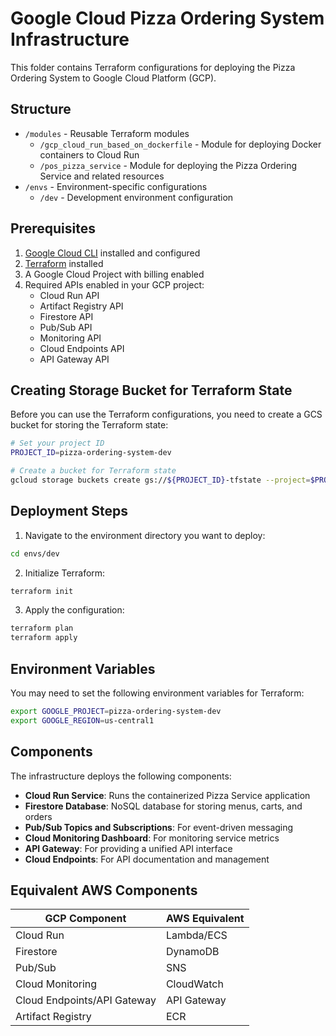 # Google Cloud Pizza Ordering System Infrastructure

This folder contains Terraform configurations for deploying the Pizza Ordering System to Google Cloud Platform (GCP).

## Structure

- `/modules` - Reusable Terraform modules 
  - `/gcp_cloud_run_based_on_dockerfile` - Module for deploying Docker containers to Cloud Run
  - `/pos_pizza_service` - Module for deploying the Pizza Ordering Service and related resources
- `/envs` - Environment-specific configurations
  - `/dev` - Development environment configuration

## Prerequisites

1. [Google Cloud CLI](https://cloud.google.com/sdk/docs/install) installed and configured
2. [Terraform](https://www.terraform.io/downloads.html) installed
3. A Google Cloud Project with billing enabled
4. Required APIs enabled in your GCP project:
   - Cloud Run API
   - Artifact Registry API
   - Firestore API
   - Pub/Sub API
   - Monitoring API
   - Cloud Endpoints API
   - API Gateway API

## Creating Storage Bucket for Terraform State

Before you can use the Terraform configurations, you need to create a GCS bucket for storing the Terraform state:

```bash
# Set your project ID
PROJECT_ID=pizza-ordering-system-dev

# Create a bucket for Terraform state
gcloud storage buckets create gs://${PROJECT_ID}-tfstate --project=$PROJECT_ID --location=us-central1
```

## Deployment Steps

1. Navigate to the environment directory you want to deploy:

```bash
cd envs/dev
```

2. Initialize Terraform:

```bash
terraform init
```

3. Apply the configuration:

```bash
terraform plan
terraform apply
```

## Environment Variables

You may need to set the following environment variables for Terraform:

```bash
export GOOGLE_PROJECT=pizza-ordering-system-dev
export GOOGLE_REGION=us-central1
```

## Components

The infrastructure deploys the following components:

- **Cloud Run Service**: Runs the containerized Pizza Service application
- **Firestore Database**: NoSQL database for storing menus, carts, and orders
- **Pub/Sub Topics and Subscriptions**: For event-driven messaging
- **Cloud Monitoring Dashboard**: For monitoring service metrics
- **API Gateway**: For providing a unified API interface
- **Cloud Endpoints**: For API documentation and management

## Equivalent AWS Components

| GCP Component | AWS Equivalent |
|---------------|----------------|
| Cloud Run | Lambda/ECS |
| Firestore | DynamoDB |
| Pub/Sub | SNS |
| Cloud Monitoring | CloudWatch |
| Cloud Endpoints/API Gateway | API Gateway |
| Artifact Registry | ECR |